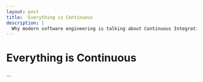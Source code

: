 ```yaml
---
layout: post
title:  Everything is Continuous
description: |
  Why modern software engineering is talking about Continuous Integration, Continuous Delivery and Continuous Deployment? Everything is Continuous!
---
```


# Everything is Continuous

...

